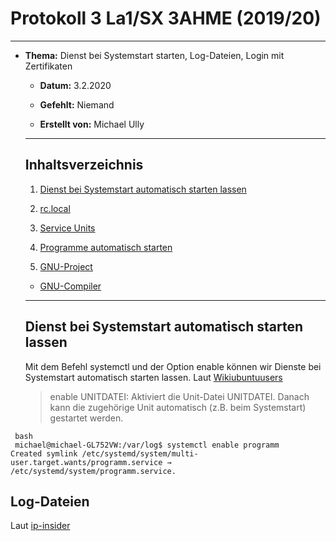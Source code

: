 # Protokoll 3 La1/SX 3AHME (2019/20)

--------------

* **Thema:** Dienst bei Systemstart starten, Log-Dateien, Login mit Zertifikaten

  * **Datum:** 3.2.2020

  * **Gefehlt:** Niemand

  * **Erstellt von:** Michael Ully

  --------------------------------------------------

  ## Inhaltsverzeichnis

  1.  [Dienst bei Systemstart automatisch starten lassen](#dienst-bei-systemstart-automatisch-starten-lassen)
  
  2. [rc.local](#rc.local)
  
  3. [Service Units](#service-units)
  
  4. [Programme automatisch starten](#programme-automatisch-starten)

  5.  [GNU-Project](#gnu-project)
    * [GNU-Compiler](#gnu-compiler)
 

  ---------------------------------------------------------------
  ## Dienst bei Systemstart automatisch starten lassen
  
  Mit dem Befehl systemctl und der Option enable können wir Dienste bei Systemstart automatisch starten lassen.
  Laut [Wikiubuntuusers](https://wiki.ubuntuusers.de/systemd/systemctl/)
  
  > enable UNITDATEI:	Aktiviert die Unit-Datei UNITDATEI. Danach kann die zugehörige Unit automatisch (z.B. beim Systemstart) gestartet werden.
  
 ```
  bash
  michael@michael-GL752VW:/var/log$ systemctl enable programm
Created symlink /etc/systemd/system/multi-user.target.wants/programm.service → /etc/systemd/system/programm.service.
 ```
 ## Log-Dateien
 Laut [ip-insider](#https://www.ip-insider.de/was-ist-eine-log-datei-a-794350/)
